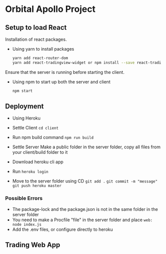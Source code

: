 # Orbital Apollo Project

## Setup to load React

Installation of react packages.

* Using yarn to install packages
  ```sh
  yarn add react-router-dom
  yarn add react-tradingview-widget or npm install --save react-tradingview-widget
  ```



Ensure that the server is running before starting the client. 

* Using npm to start up both the server and client
  ```sh
  npm start
  ```
  
  
 ## Deployment
 
 * Using Heroku
 * Settle Client
   ```cd client ```
 * Run npm build command
   ```npm run build ```
 * Settle Server
 Make a public folder in the server folder, copy all files from your client/build folder to it
 
 * Download heroku cli app
 * Run 
   ```heroku login```
 * Move to the server folder using CD
   ```git add .```
   ```git commit -m "message"```
   ```git push heroku master```
   
 ### Possible Errors
 - The package-lock and the package.json is not in the same folder in the server folder
 - You need to make a Procfile "file" in the server folder and place
 ```web: node index.js```
 - Add the .env files, or configure directly to heroku
 

  

## Trading Web App
